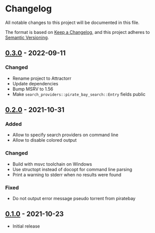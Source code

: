 # Changelog
All notable changes to this project will be documented in this file.

The format is based on [Keep a Changelog](https://keepachangelog.com/en/1.0.0/),
and this project adheres to [Semantic Versioning](https://semver.org/spec/v2.0.0.html).

## [0.3.0] - 2022-09-11

### Changed

 * Rename project to Attractorr
 * Update dependencies
 * Bump MSRV to 1.56
 * Make `search_providers::pirate_bay_search::Entry` fields public

## [0.2.0] - 2021-10-31

### Added 

 * Allow to specify search providers on command line
 * Allow to disable colored output

### Changed

 * Build with msvc toolchain on Windows
 * Use structopt instead of docopt for command line parsing
 * Print a warning to stderr when no results were found

### Fixed

 * Do not output error message pseudo torrent from piratebay

## [0.1.0] - 2021-10-23

 * Initial release


[Unreleased]: https://github.com/rnestler/rust-torrent-search/compare/v0.3.0...HEAD
[0.3.0]: https://github.com/rnestler/rust-torrent-search/compare/v0.2.0...v0.3.0
[0.2.0]: https://github.com/rnestler/rust-torrent-search/compare/v0.1.0...v0.2.0
[0.1.0]: https://github.com/rnestler/rust-torrent-search/releases/tag/v0.1.0
